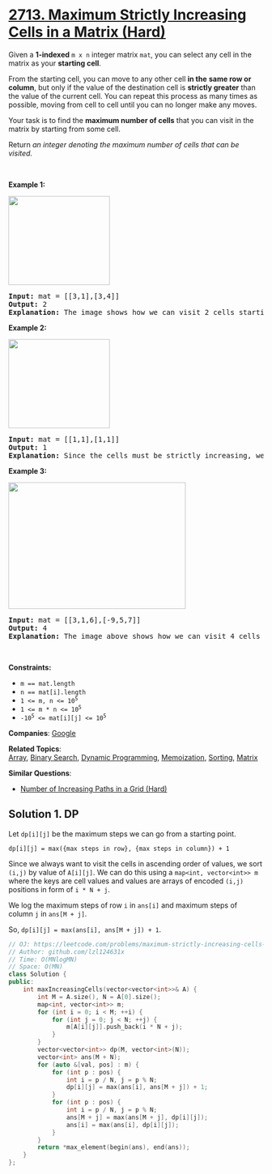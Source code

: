# [2713. Maximum Strictly Increasing Cells in a Matrix (Hard)](https://leetcode.com/problems/maximum-strictly-increasing-cells-in-a-matrix)

<p>Given a <strong>1-indexed</strong>&nbsp;<code>m x n</code> integer matrix <code>mat</code>, you can select any cell in the matrix as your <strong>starting cell</strong>.</p>
<p>From the starting cell, you can move to any other cell <strong>in the</strong> <strong>same row or column</strong>, but only if the value of the destination cell is <strong>strictly greater</strong> than the value of the current cell. You can repeat this process as many times as possible, moving from cell to cell until you can no longer make any moves.</p>
<p>Your task is to find the <strong>maximum number of cells</strong> that you can visit in the matrix by starting from some cell.</p>
<p>Return <em>an integer denoting the maximum number of cells that can be visited.</em></p>
<p>&nbsp;</p>
<p><strong class="example">Example 1:</strong></p>
<p><strong class="example"><img alt="" src="https://assets.leetcode.com/uploads/2023/04/23/diag1drawio.png" style="width: 200px; height: 176px;"></strong></p>
<pre><strong>Input:</strong> mat = [[3,1],[3,4]]
<strong>Output:</strong> 2
<strong>Explanation:</strong> The image shows how we can visit 2 cells starting from row 1, column 2. It can be shown that we cannot visit more than 2 cells no matter where we start from, so the answer is 2. 
</pre>
<p><strong class="example">Example 2:</strong></p>
<p><strong class="example"><img alt="" src="https://assets.leetcode.com/uploads/2023/04/23/diag3drawio.png" style="width: 200px; height: 176px;"></strong></p>
<pre><strong>Input:</strong> mat = [[1,1],[1,1]]
<strong>Output:</strong> 1
<strong>Explanation:</strong> Since the cells must be strictly increasing, we can only visit one cell in this example. 
</pre>
<p><strong class="example">Example 3:</strong></p>
<p><strong class="example"><img alt="" src="https://assets.leetcode.com/uploads/2023/04/23/diag4drawio.png" style="width: 350px; height: 250px;"></strong></p>
<pre><strong>Input:</strong> mat = [[3,1,6],[-9,5,7]]
<strong>Output:</strong> 4
<strong>Explanation:</strong> The image above shows how we can visit 4 cells starting from row 2, column 1. It can be shown that we cannot visit more than 4 cells no matter where we start from, so the answer is 4. 
</pre>
<p>&nbsp;</p>
<p><strong>Constraints:</strong></p>
<ul>
	<li><code>m == mat.length&nbsp;</code></li>
	<li><code>n == mat[i].length&nbsp;</code></li>
	<li><code>1 &lt;= m, n &lt;= 10<sup>5</sup></code></li>
	<li><code>1 &lt;= m * n &lt;= 10<sup>5</sup></code></li>
	<li><code>-10<sup>5</sup>&nbsp;&lt;= mat[i][j] &lt;= 10<sup>5</sup></code></li>
</ul>

**Companies**:
[Google](https://leetcode.com/company/google)

**Related Topics**:  
[Array](https://leetcode.com/tag/array/), [Binary Search](https://leetcode.com/tag/binary-search/), [Dynamic Programming](https://leetcode.com/tag/dynamic-programming/), [Memoization](https://leetcode.com/tag/memoization/), [Sorting](https://leetcode.com/tag/sorting/), [Matrix](https://leetcode.com/tag/matrix/)

**Similar Questions**:
* [Number of Increasing Paths in a Grid (Hard)](https://leetcode.com/problems/number-of-increasing-paths-in-a-grid/)

## Solution 1. DP

Let `dp[i][j]` be the maximum steps we can go from a starting point.

```
dp[i][j] = max({max steps in row}, {max steps in column}) + 1
```

Since we always want to visit the cells in ascending order of values, we sort `(i,j)` by value of `A[i][j]`. We can do this using a `map<int, vector<int>> m` where the keys are cell values and values are arrays of encoded `(i,j)` positions in form of `i * N + j`.

We log the maximum steps of row `i` in `ans[i]` and maximum steps of column `j` in `ans[M + j]`.

So, `dp[i][j] = max(ans[i], ans[M + j]) + 1`.

```cpp
// OJ: https://leetcode.com/problems/maximum-strictly-increasing-cells-in-a-matrix
// Author: github.com/lzl124631x
// Time: O(MNlogMN)
// Space: O(MN)
class Solution {
public:
    int maxIncreasingCells(vector<vector<int>>& A) {
        int M = A.size(), N = A[0].size();
        map<int, vector<int>> m;
        for (int i = 0; i < M; ++i) {
            for (int j = 0; j < N; ++j) {
                m[A[i][j]].push_back(i * N + j);
            }
        }
        vector<vector<int>> dp(M, vector<int>(N));
        vector<int> ans(M + N);
        for (auto &[val, pos] : m) {
            for (int p : pos) {
                int i = p / N, j = p % N;
                dp[i][j] = max(ans[i], ans[M + j]) + 1;
            }
            for (int p : pos) {
                int i = p / N, j = p % N;
                ans[M + j] = max(ans[M + j], dp[i][j]);
                ans[i] = max(ans[i], dp[i][j]);
            }
        }
        return *max_element(begin(ans), end(ans));
    }
};
```